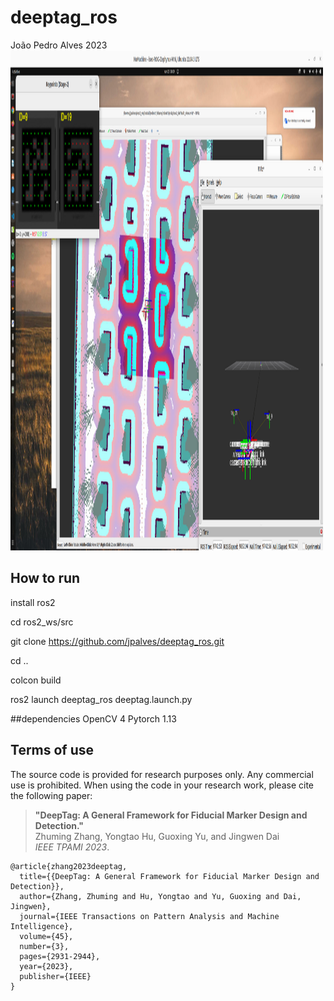 # deeptag_ros
João Pedro Alves 2023
<img src="image/image.png" alt="" height="800" width="500" />
## How to run
install ros2

cd ros2_ws/src

git clone https://github.com/jpalves/deeptag_ros.git

cd ..

colcon build

ros2 launch deeptag_ros deeptag.launch.py 

##dependencies
OpenCV 4
Pytorch 1.13


## Terms of use
The source code is provided for research purposes only. Any commercial use is prohibited. When using the code in your research work, please cite the following paper:
> **"DeepTag: A General Framework for Fiducial Marker Design and Detection."**  
> Zhuming Zhang, Yongtao Hu, Guoxing Yu, and Jingwen Dai  
> *IEEE TPAMI 2023*.
```
@article{zhang2023deeptag,
  title={{DeepTag: A General Framework for Fiducial Marker Design and Detection}},
  author={Zhang, Zhuming and Hu, Yongtao and Yu, Guoxing and Dai, Jingwen},
  journal={IEEE Transactions on Pattern Analysis and Machine Intelligence},
  volume={45},
  number={3},
  pages={2931-2944},
  year={2023},
  publisher={IEEE}
}
``` 
